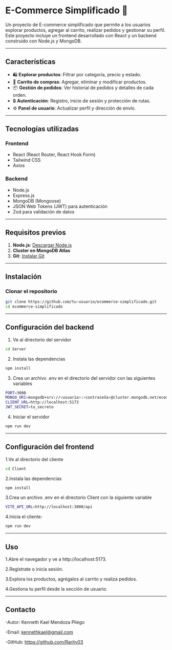 # E-Commerce Simplificado 🛒

Un proyecto de E-commerce simplificado que permite a los usuarios explorar productos, agregar al carrito, realizar pedidos y gestionar su perfil. Este proyecto incluye un frontend desarrollado con React y un backend construido con Node.js y MongoDB.

---

## **Características**
- 🛍️ **Explorar productos**: Filtrar por categoría, precio y estado.
- 🛒 **Carrito de compras**: Agregar, eliminar y modificar productos.
- 📦 **Gestión de pedidos**: Ver historial de pedidos y detalles de cada orden.
- 🔒 **Autenticación**: Registro, inicio de sesión y protección de rutas.
- ⚙️ **Panel de usuario**: Actualizar perfil y dirección de envío.

---

## **Tecnologías utilizadas**
### **Frontend**
- React (React Router, React Hook Form)
- Tailwind CSS
- Axios

### **Backend**
- Node.js
- Express.js
- MongoDB (Mongoose)
- JSON Web Tokens (JWT) para autenticación
- Zod para validación de datos

---

## **Requisitos previos**
1. **Node.js**: [Descargar Node.js](https://nodejs.org/)
2. **Cluster en MongoDB Atlas**
3. **Git**: [Instalar Git](https://git-scm.com/)

---

## **Instalación**
### **Clonar el repositorio**
```bash
git clone https://github.com/tu-usuario/ecommerce-simplificado.git
cd ecommerce-simplificado
```

---

## **Configuración del backend**

1. Ve al directorio del servidor
```bash
cd Server
```

2. Instala las dependencias
```bash
npm install
```

3. Crea un archivo .env en el directorio del servidor con las siguientes variables
```bash
PORT=3000
MONGO_URI=mongodb+srv://<usuario>:<contraseña>@cluster.mongodb.net/ecommerce
CLIENT_URL=http://localhost:5173
JWT_SECRET=tu_secreto
```
4. Iniciar el servidor
```bash
npm run dev
```

---

## **Configuración del frontend**

1.Ve al directorio del cliente
```bash
cd Client
```

2.Instala las dependencias
```bash
npm install
```
3.Crea un archivo .env en el directorio Client con la siguiente variable
```bash
VITE_API_URL=http://localhost:3000/api
```

4.Inicia el cliente:
```bash
npm run dev
```

---

## **Uso**

1.Abre el navegador y ve a http://localhost:5173.

2.Regístrate o inicia sesión.

3.Explora los productos, agrégalos al carrito y realiza pedidos.

4.Gestiona tu perfil desde la sección de usuario.

---

## **Contacto**
-Autor: Kenneth Kael Mendoza Pliego 

-Email: kennethkael@gmail.com

-GitHub: https://github.com/Rarity03
